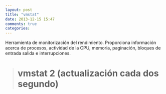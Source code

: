 ```yaml
---
layout: post
title: "vmstat"
date: 2013-12-15 15:47
comments: true
categories: 
---
```

Herramienta de monitorización del rendimiento. Proporciona información acerca de procesos, actividad de la CPU, memoria, paginación, bloques de entrada salida e interrupciones.

># vmstat 2  (actualización cada dos segundo)

